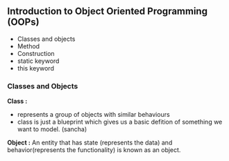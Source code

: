 ## Introduction to Object Oriented Programming (OOPs)

- Classes and objects
- Method
- Construction
- static keyword
- this keyword


### Classes and Objects

**Class :** 
- represents a group of objects with similar behaviours
- class is just a blueprint which gives us a basic defition of something we want to model. (sancha)

**Object :** An entity that has state (represents the data) and behavior(represents the functionality) is known as an object. 
